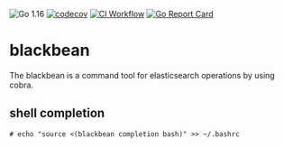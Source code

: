 ![Go 1.16](https://img.shields.io/badge/Go-v1.16-blue)
[![codecov](https://codecov.io/gh/toughnoah/blackbean/branch/master/graph/badge.svg?token=4UUTYZ6NCF)](https://codecov.io/gh/toughnoah/blackbean)
[![CI Workflow](https://github.com/toughnoah/blackbean/actions/workflows/test-coverage.yaml/badge.svg)](https://github.com/toughnoah/blackbean/actions/workflows/test-coverage.yaml)
[![Go Report Card](https://goreportcard.com/badge/github.com/toughnoah/blackbean)](https://goreportcard.com/report/github.com/toughnoah/blackbean)
# blackbean

The blackbean is a command tool for elasticsearch operations by using cobra.

## shell completion
```console
# echo "source <(blackbean completion bash)" >> ~/.bashrc
```
